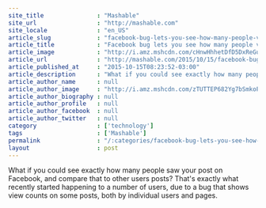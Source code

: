 ```yaml
---
site_title               : "Mashable"
site_url                 : "http://mashable.com"
site_locale              : "en_US"
article_slug             : "facebook-bug-lets-you-see-how-many-people-viewed-your-post"
article_title            : "Facebook bug lets you see how many people viewed your post"
article_image            : "http://i.amz.mshcdn.com/cHnwHhhetDfD5DxReGuSByV5oy0=/1200x627/2015%2F10%2F15%2Fd8%2FFacebook.276e7.jpg"
article_url              : "http://mashable.com/2015/10/15/facebook-bug-view-counts/"
article_published_at     : "2015-10-15T08:23:52-03:00"
article_description      : "What if you could see exactly how many people saw your post on Facebook, and compare that to other users posts? That's exactly what recently started happening to a number of users, due to a bug that shows view counts on some posts, both by individual users and pages."
article_author_name      : null
article_author_image     : "http://i.amz.mshcdn.com/zTUTTEP682Yg7bSmkoP9RLWAxoo=/90x90/2016%2F09%2F16%2F6f%2Fhttpsd2mhye01h4nj2n.cloudfront.netmediaZgkyMDEzLzA1.53aea.jpg"
article_author_biography : null
article_author_profile   : null
article_author_facebook  : null
article_author_twitter   : null
category                 : ['technology']
tags                     : ['Mashable']
permalink                : "/:categories/facebook-bug-lets-you-see-how-many-people-viewed-your-post/"
layout                   : post
---
```


What if you could see exactly how many people saw your post on Facebook, and compare that to other users posts? That's exactly what recently started happening to a number of users, due to a bug that shows view counts on some posts, both by individual users and pages.
